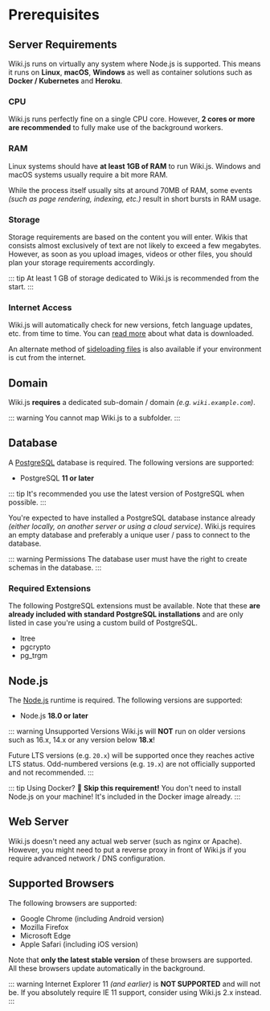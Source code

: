 # Prerequisites

## Server Requirements

Wiki.js runs on virtually any system where Node.js is supported.
This means it runs on **Linux**, **macOS**, **Windows** as well as container solutions such as **Docker / Kubernetes** and **Heroku**.

### CPU
Wiki.js runs perfectly fine on a single CPU core. However, **2 cores or more are recommended** to fully make use of the background workers.

### RAM
Linux systems should have **at least 1GB of RAM** to run Wiki.js. Windows and macOS systems usually require a bit more RAM.

While the process itself usually sits at around 70MB of RAM, some events *(such as page rendering, indexing, etc.)* result in short bursts in RAM usage.

### Storage
Storage requirements are based on the content you will enter. Wikis that consists almost exclusively of text are not likely to exceed a few megabytes. However, as soon as you upload images, videos or other files, you should plan your storage requirements accordingly.

::: tip
At least 1 GB of storage dedicated to Wiki.js is recommended from the start.
:::

### Internet Access
Wiki.js will automatically check for new versions, fetch language updates, etc. from time to time. You can [read more](/docs/) about what data is downloaded.

An alternate method of [sideloading files](/docs/) is also available if your environment is cut from the internet.

## Domain

Wiki.js **requires** a dedicated sub-domain / domain *(e.g. `wiki.example.com`)*.

::: warning
You cannot map Wiki.js to a subfolder.
:::

## Database

A [PostgreSQL](https://www.postgresql.org/download/) database is required. The following versions are supported:

- PostgreSQL **11 or later**

::: tip
It's recommended you use the latest version of PostgreSQL when possible.
:::

You're expected to have installed a PostgreSQL database instance already *(either locally, on another server or using a cloud service)*. Wiki.js requires an empty database and preferably a unique user / pass to connect to the database.

::: warning Permissions
The database user must have the right to create schemas in the database.
:::

### Required Extensions

The following PostgreSQL extensions must be available. Note that these **are already included with standard PostgreSQL installations** and are only listed in case you're using a custom build of PostgreSQL.

- ltree
- pgcrypto
- pg_trgm

## Node.js

The [Node.js](https://nodejs.org/) runtime is required. The following versions are supported:

- Node.js **18.0 or later**

::: warning Unsupported Versions
Wiki.js will **NOT** run on older versions such as 16.x, 14.x or any version below **18.x**!

Future LTS versions (e.g. `20.x`) will be supported once they reaches active LTS status.
Odd-numbered versions (e.g. `19.x`) are not officially supported and not recommended.
:::

::: tip Using Docker? :whale:
**Skip this requirement!** You don't need to install Node.js on your machine! It's included in the Docker image already.
:::

## Web Server

Wiki.js doesn't need any actual web server (such as nginx or Apache). However, you might need to put a reverse proxy in front of Wiki.js if you require advanced network / DNS configuration.

## Supported Browsers

The following browsers are supported:

- Google Chrome (including Android version)
- Mozilla Firefox
- Microsoft Edge
- Apple Safari (including iOS version)

Note that **only the latest stable version** of these browsers are supported. All these browsers update automatically in the background.

::: warning
Internet Explorer 11 *(and earlier)* is **NOT SUPPORTED** and will not be. If you absolutely require IE 11 support, consider using Wiki.js 2.x instead.
:::
